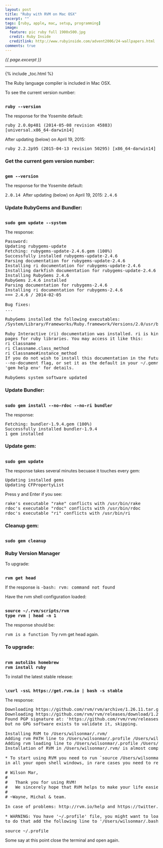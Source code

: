 ```yaml
---
layout: post
title: "Ruby with RVM on Mac OSX"
excerpt: ""
tags: [ruby, apple, mac, setup, programming]
image:
  feature: pic ruby full 1900x500.jpg
  credit: Ruby Inside
  creditlink: http://www.rubyinside.com/advent2006/24-wallpapers.html
comments: true
---
```

<i>{{ page.excerpt }}</i>
<hr />

{% include _toc.html %}


The Ruby language compiler is included in Mac OSX.

To see the current version number:

<pre><strong>
ruby --version
</strong></pre>

The response for the Yosemite default:

<tt>
ruby 2.0.0p481 (2014-05-08 revision 45883) [universal.x86_64-darwin14]
</tt>

After updating (below) on April 19, 2015:

<tt>
ruby 2.2.2p95 (2015-04-13 revision 50295) [x86_64-darwin14]
</tt>


### Get the current gem version number:

<pre><strong>
gem --version
</strong></pre>

The response for the Yosemite default:

<tt>
2.0.14
</tt>
After updating (below) on April 19, 2015:
<tt>
2.4.6
</tt>

### Update RubyGems and Bundler:

<pre><strong>
sudo gem update --system
</strong></pre>

The response:

<pre>
Password:
Updating rubygems-update
Fetching: rubygems-update-2.4.6.gem (100%)
Successfully installed rubygems-update-2.4.6
Parsing documentation for rubygems-update-2.4.6
Installing ri documentation for rubygems-update-2.4.6
Installing darkfish documentation for rubygems-update-2.4.6
Installing RubyGems 2.4.6
RubyGems 2.4.6 installed
Parsing documentation for rubygems-2.4.6
Installing ri documentation for rubygems-2.4.6
=== 2.4.6 / 2014-02-05

Bug fixes:
...

RubyGems installed the following executables:
/System/Library/Frameworks/Ruby.framework/Versions/2.0/usr/bin/gem

Ruby Interactive (ri) documentation was installed. ri is kind of like man
pages for ruby libraries. You may access it like this:
ri Classname
ri Classname.class_method
ri Classname#instance_method
If you do not wish to install this documentation in the future, use the
--no-document flag, or set it as the default in your ~/.gemrc file. See
'gem help env' for details.

RubyGems system software updated
</pre>


### Update Bundler:

<pre><strong>
sudo gem install --no-rdoc --no-ri bundler
</strong></pre>

The response:

<pre>
Fetching: bundler-1.9.4.gem (100%)
Successfully installed bundler-1.9.4
1 gem installed
</pre>


### Update gem:
<pre><strong>
sudo gem update
</strong></pre>

The response takes several minutes becuase it touches every gem:

<pre>
Updating installed gems
Updating CFPropertyList
</pre>

Press y and Enter if you see:

<pre>
rake's executable "rake" conflicts with /usr/bin/rake
rdoc's executable "rdoc" conflicts with /usr/bin/rdoc
rdoc's executable "ri" conflicts with /usr/bin/ri
</pre>


### Cleanup gem:

<pre><strong>
sudo gem cleanup
</strong></pre>


<a name="ruby-rvm"></a>

### Ruby Version Manager

To upgrade:

<pre><strong>
rvm get head
</strong></pre>

If the response is 
<tt>
-bash: rvm: command not found
</tt>

Have the rvm shell configuration loaded:

<pre><strong>
source ~/.rvm/scripts/rvm
type rvm | head -n 1
</strong></pre>

The response should be:

<tt>
rvm is a function
</tt>
Try rvm get head again.



### To upgrade:

<pre><strong>
rvm autolibs homebrew
rvm install ruby
</strong></pre>


To install the latest stable release:

<pre><strong>
\curl -ssL https://get.rvm.io | bash -s stable
</strong></pre>

The response:

<pre>
Downloading https://github.com/rvm/rvm/archive/1.26.11.tar.gz
Downloading https://github.com/rvm/rvm/releases/download/1.26.11/1.26.11.tar.gz.asc
Found PGP signature at: 'https://github.com/rvm/rvm/releases/download/1.26.11/1.26.11.tar.gz.asc',
but no GPG software exists to validate it, skipping.

Installing RVM to /Users/wilsonmar/.rvm/
Adding rvm PATH line to /Users/wilsonmar/.profile /Users/wilsonmar/.mkshrc /Users/wilsonmar/.bashrc /Users/wilsonmar/.zshrc.
Adding rvm loading line to /Users/wilsonmar/.profile /Users/wilsonmar/.bash_profile /Users/wilsonmar/.zlogin.
Installation of RVM in /Users/wilsonmar/.rvm/ is almost complete:

* To start using RVM you need to run `source /Users/wilsonmar/.rvm/scripts/rvm`
in all your open shell windows, in rare cases you need to reopen all shell windows.

# Wilson Mar,
#
#   Thank you for using RVM!
#   We sincerely hope that RVM helps to make your life easier and more enjoyable!!!
#
# ~Wayne, Michal & team.

In case of problems: http://rvm.io/help and https://twitter.com/rvm_io

* WARNING: You have '~/.profile' file, you might want to load it,
to do that add the following line to '/Users/wilsonmar/.bash_profile':

source ~/.profile
</pre>


Some say at this point close the terminal and open again.



